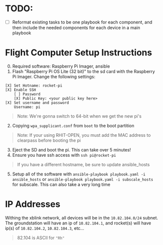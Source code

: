# TODO:
- [ ] Reformat existing tasks to be one playbook for each component, and then include the needed components for each device in a main playbook

# Flight Computer Setup Instructions
0. Required software: Raspberry Pi Imager, ansible
1. Flash "Raspberry Pi OS Lite (32 bit)" to the sd card with the Raspberry Pi Imager. Change the following settings:
```
[X] Set Hotname: rocket-pi
[X] Enable SSH
    [ ] Password
    [X] Public Key: <your public key here>
[X] Set username and password
    Username: pi
```
> Note: We're gonna switch to 64-bit when we get the new pi's
2. Copying `wpa_supplicant.conf` from `boot` to the boot partition
> Note: If your using RHIT-OPEN, you must add the MAC address to clearpass before booting the pi
3. Eject the SD and boot the pi. This can take over 5 minutes!
4. Ensure you have ssh access with `ssh pi@rocket-pi`
> If you have a different hostname, be sure to update ansible_hosts
5. Setup all of the software with `ansible-playbook playbook.yaml -i ansible_hosts` or `ansible-playbook playbook.yaml -i subscale_hosts` for subscale. This can also take a very long time

# IP Addresses
Withing the xblink network, all devices will be in the `10.82.104.0/24` subnet. The groundstation will have an ip of `10.82.104.1`, and rocket(s) will have ip(s) of `10.82.104.2`, `10.82.104.3`, etc...
> 82.104 is ASCII for `"Rh"`
